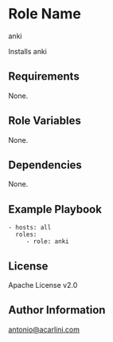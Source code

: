 Role Name
=========

anki

Installs anki

Requirements
------------

None.

Role Variables
--------------

None.

Dependencies
------------

None.

Example Playbook
----------------

    - hosts: all
      roles:
         - role: anki

License
-------

Apache License v2.0

Author Information
------------------

antonio@acarlini.com
